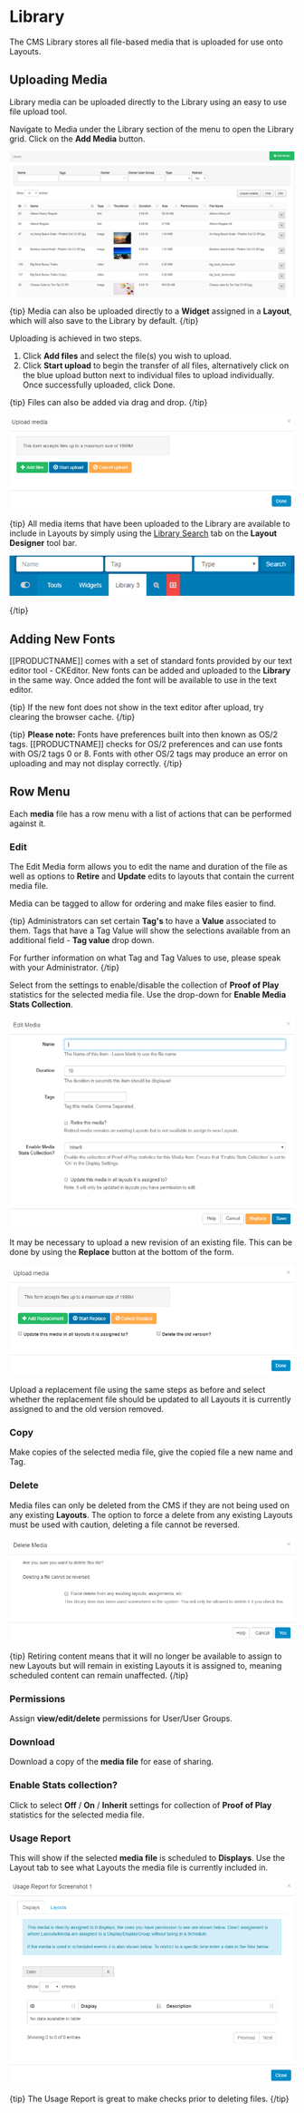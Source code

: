 <!--toc=media-->

# Library 

The CMS Library stores all file-based media that is uploaded for use onto Layouts.

## Uploading Media

Library media can be uploaded directly to the Library using an easy to use file upload tool.

Navigate to Media under the Library section of the menu to open the Library grid. Click on the **Add Media** button.

![Media Library](img/media_library_grid.png)

{tip}
Media can also be uploaded directly to a **Widget** assigned in a **Layout**, which will also save to the Library by default.
{/tip}

Uploading is achieved in two steps.

1. Click **Add files** and select the file(s) you wish to upload.
2. Click **Start upload** to begin the transfer of all files, alternatively click on the blue upload button next to individual files to upload individually. Once successfully uploaded, click Done.

{tip}
Files can also be added via drag and drop.
{/tip}

![Media Library Upload](img/media_library_upload.png)

{tip}
All media items that have been uploaded to the Library are available to include in Layouts by simply using the [Library Search](layouts_library_search.html) tab on the **Layout Designer** tool bar.

![Library Search Tab](img/v2_media_library_search.png)

{/tip}

## Adding New Fonts

[[PRODUCTNAME]] comes with a set of standard fonts provided by our text editor tool - CKEditor. New fonts can be added and uploaded to the **Library** in the same way. Once added the font will be available to use in the text editor.

{tip}
If the new font does not show in the text editor after upload, try clearing the browser cache. 
{/tip}

{tip}
**Please note:** Fonts have preferences built into then known as OS/2 tags. [[PRODUCTNAME]] checks for OS/2 preferences and can use fonts with OS/2 tags 0 or 8. Fonts with other OS/2 tags may produce an error on uploading and may not display correctly.
{/tip}

## Row Menu

Each **media** file has a row menu with a list of actions that can be performed against it.

### Edit

The Edit Media form allows you to edit the name and duration of the file as well as options to **Retire** and **Update** edits to layouts that contain the current media file. 

Media can be tagged to allow for ordering and make files easier to find.

{tip}
Administrators can set certain **Tag's** to have a **Value** associated to them.   Tags that have a Tag Value will show the selections available from an additional field -  **Tag value** drop down.

For further information on what Tag and Tag Values to use, please speak with your Administrator.
{/tip}



Select from the settings to enable/disable the collection of **Proof of Play** statistics for the selected media file. Use the drop-down for **Enable Media Stats Collection**.

![Edit Media](img/media_edit.png)

It may be necessary to upload a new revision of an existing file. This can be done by using the **Replace** button at the bottom of the form.

![Replace Media](img/media_replace.png)

Upload a replacement file using the same steps as before and select whether the replacement file should be updated to all Layouts it is currently assigned to and the old version removed.

### Copy

Make copies of the selected media file, give the copied file a new name and Tag.

### Delete

Media files can only be deleted from the CMS if they are not being used on any existing **Layouts**. The option to force a delete from any existing Layouts must be used with caution, deleting a file cannot be reversed.

![Delete Media](img/media_delete.png)

{tip}
Retiring content means that it will no longer be available to assign to new Layouts but will remain in existing Layouts it is assigned to, meaning scheduled content can remain unaffected.
{/tip}

### Permissions

Assign **view/edit/delete** permissions for User/User Groups.

### Download

Download a copy of the **media file** for ease of sharing.

### Enable Stats collection?

Click to select **Off** / **On** / **Inherit** settings for collection of **Proof of Play** statistics for the selected media file.

### Usage Report

This will show if the selected **media file** is scheduled to **Displays**. Use the Layout tab to see what Layouts the media file is currently included in.

![Library Usage Report](img/media_library_usage_report.png)

{tip}
The Usage Report is great to make checks prior to deleting files.
{/tip}
